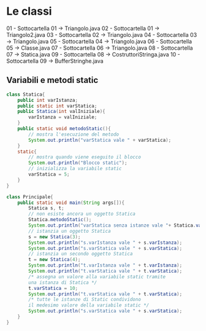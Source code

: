 # Le classi

01 - Sottocartella 01 -> Triangolo.java
02 - Sottocartella 01 -> Triangolo2.java
03 - Sottocartella 02 -> Triangolo.java
04 - Sottocartella 03 -> Triangolo.java
05 - Sottocartella 04 -> Triangolo.java
06 - Sottocartella 05 -> Classe.java
07 - Sottocartella 06 -> Triangolo.java
08 - Sottocartella 07 -> Statica.java
09 - Sottocartella 08 -> CostruttoriStringa.java
10 - Sottocartella 09 -> BufferStringhe.java


## Variabili e metodi static

```java
class Statica{
	public int varIstanza;
	public static int varStatica;
	public Statica(int valIniziale){
		varIstanza = valIniziale;
	}
	public static void metodoStatic(){
		// mostra l'esecuzione del metodo
		System.out.println("varStatica vale " + varStatica);
	}
	static{
		// mostra quando viene eseguito il blocco
		System.out.println("Blocco static");
		// inizializza la variabile static
		varStatica = 5;
	}
}
```


```java
class Principale{
	public static void main(String args[]){
		Statica s, t;
		// non esiste ancora un oggetto Statica
		Statica.metodoStatic();
		System.out.println("varStatica senza istanze vale "+ Statica.varStatica);
		// istanzia un oggetto Statica
		s = new Statica(3);
		System.out.println("s.varIstanza vale " + s.varIstanza);
		System.out.println("s.varStatica vale " + s.varStatica);
		// istanzia un secondo oggetto Statica
		t = new Statica(4);
		System.out.println("t.varIstanza vale " + t.varIstanza);
		System.out.println("t.varStatica vale " + t.varStatica);
		/* assegna un valore alla variabile static tramite
		una istanza di Statica */
		t.varStatica = 10;
		System.out.println("t.varStatica vale " + t.varStatica);
		/* tutte le istanze di Static condividono
		il medesimo valore della variabile static */
		System.out.println("s.varStatica vale " + s.varStatica);
	}
}

